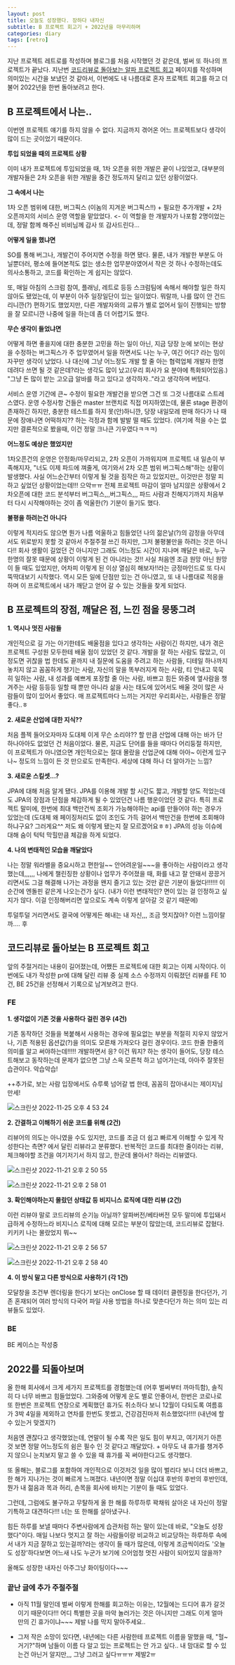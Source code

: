 ```yaml
---
layout: post
title: 오늘도 성장했다. 장하다 내자신
subtitle: B 프로젝트 회고기 + 2022년을 마무리하며
categories: diary
tags: [retro]
---
```


지난 프로젝트 레트로를 작성하며 블로그를 처음 시작했던 것 같은데, 벌써 또 하나의 프로젝트가 끝났다.
지난번 [코드리뷰로 돌아보는 알파 프로젝트 회고](https://jeeyeon0523.github.io/diary/2022/08/15/%EB%81%9D%EC%97%90%EC%84%9C%EC%8B%9C%EC%9E%91%ED%95%98%EA%B8%B0.html) 페이지를 작성하며 의미있는 시간을 보냈던 것 같아서, 이번에도 내 나름대로 혼자 프로젝트 회고를 하고 더불어 2022년을 한번 돌아보려고 한다.

## B 프로젝트에서 나는..

이번엔 프로젝트 얘기를 하지 않을 수 없다. 지금까지 겪어온 어느 프로젝트보다 생각이 많이 드는 곳이었기 때문이다.

**투입 되었을 때의 프로젝트 상황**

이미 내가 프로젝트에 투입되었을 때, 1차 오픈을 위한 개발은 끝이 나있었고, 대부분의 개발자들은 2차 오픈을 위한 개발을 중간 정도까지 달리고 있던 상황이었다.

**그 속에서 나는**

1차 오픈 범위에 대한, 버그픽스 (이놈의 지겨운 버그픽스!!) + 필요한 추가개발 + 2차 오픈까지의 서비스 운영 역할을 맡았었다. <- 이 역할을 한 개발자가 나포함 2명이었는데, 정말 함께 해주신 비비님께 감사 또 감사드린다...

**어떻게 일을 했냐면**

SO를 통해 버그나, 개발건이 주어지면 수정을 하면 됐다. 물론, 내가 개발한 부분도 아닐뿐더러, 평소에 들어본적도 없는 생소한 업무분야였어서 작은 것 하나 수정하는데도 의사소통하고, 코드를 확인하는 게 쉽지는 않았다.

또, 매일 아침의 스크럼 참여, 플래닝, 레트로 등등 스크럼팀에 속해서 해야할 일은 하지 않아도 됐었는데, 이 부분이 아주 일장일단이 있는 일이었다. 뭐랄까, 나를 많이 안 건드리니깐(?) 편하기도 했었지만, 다른 개발자와의 교류가 별로 없어서 일이 진행되는 방향을 잘 모르니깐 나중에 일을 하는데 좀 더 어렵기도 했다.

**무슨 생각이 들었냐면**

어떻게 하면 좋을지에 대한 충분한 고민을 하는 일이 아닌, 지금 당장 눈에 보이는 현상을 수정하는 버그픽스가 주 업무였어서 일을 하면서도 나는 누구, 여긴 어디? 라는 밈이 자꾸만 생각이 났었다. 나 대신에 그냥 어느정도 개발 할 줄 아는 협력업체 개발자 한명 데려다 쓰면 될 것 같은데?라는 생각도 많이 났고(우리 회사가 요 분야에 특화되어있음.) "그냥 돈 많이 받는 고오급 알바를 하고 있다고 생각하자.."라고 생각하며 버텼다.

서비스 운영 기간에 큰~ 수정이 필요한 개발건을 받으면 그건 또 그것 나름대로 스트레스였다. 운영 수정사항 건들은 master 브랜치로 직접 머지하였는데, 물론 stage 환경이 존재하긴 하지만, 충분한 테스트를 하지 못(안)하니깐, 당장 내일모레 판매 하다가 나 때문에 장애나면 어떡하지?? 하는 걱정과 함께 발발 떨 때도 있었다. (여기에 적을 수는 없지만 결론적으로 봤을때, 이건 정말 크나큰 기우였다ㅋㅋㅋ)

**어느정도 예상은 했었지만**

1차오픈건의 운영은 안정화/마무리되고, 2차 오픈이 가까워지며 프로젝트 내 일손이 부족해지자, "너도 이제 파드에 껴줄게, 여기와서 2차 오픈 범위 버그픽스해"하는 상황이 발생했다. 사실 어느순간부터 이렇게 될 것을 짐작은 하고 있었지만,, 이것만은 정말 피하고 싶었던 상황이었는데!!! 으악ㅠㅠ 전체 프로젝트 마감이 얼마 남지않은 상황에서 2차오픈에 대한 코드 분석부터 버그픽스,,,버그픽스,,, 파드 사람과 친해지기까지 처음부터 다시 시작해야하는 것이 좀 억울한(?) 기분이 들기도 했다.

**불평을 하려는건 아니다**

이렇게 적지라도 않으면 뭔가 나름 억울하고 힘들었던 나의 젊은날(?)의 감정을 아무데서도 위로받지 못할 것 같아서 주절주절 쓰긴 하지만, 그저 불평불만을 하려는 것은 아니다!! 회사 생활이 길었던 건 아니지만 그래도 어느정도 시간이 지나며 깨달은 바로, 누구 한명의 잘못 때문에 상황이 이렇게 된 건 아니라는 것!! 사실 처음엔 조금 원망 아닌 원망이 들 때도 있었지만, 어차피 이렇게 된 이상 열심히 해보자!!라는 긍정마인드로 또 다시 뚝딱대보기 시작했다. 역시 모든 일에 단점만 있는 건 아니였고, 또 내 나름대로 적응을 하며 이 프로젝트에서 내가 깨닫고 얻어 갈 수 있는 것들을 찾게 되었다.

## B 프로젝트의 장점, 깨달은 점, 느낀 점을 뭉뚱그려

**1. 역시나 멋진 사람들**

개인적으로 길 가는 아기한테도 배울점을 있다고 생각하는 사람이긴 하지만, 내가 겪은 프로젝트 구성원 모두한테 배울 점이 있었던 것 같다. 개발을 잘 하는 사람도 많았고, 이정도면 귀찮을 법 한데도 끝까지 내 질문에 도움을 주려고 하는 사람들, 디테일 하나까지 놓치지 않고 꼼꼼하게 챙기는 사람, 자신의 말을 똑부러지게 하는 사람, 티 안내고 묵묵히 일하는 사람, 내 성과를 예쁘게 포장할 줄 아는 사람, 바쁘고 힘든 와중에 옆사람을 챙겨주는 사람 등등등 일할 때 뿐만 아니라 삶을 사는 태도에 있어서도 배울 것이 많은 사람들이 많이 있어서 좋았다. 매 프로젝트마다 느끼는 거지만 우리회사는, 사람들은 정말 좋다..ㅎ

**2. 새로운 산업에 대한 지식??**

처음 플젝 들어오자마자 도대체 이게 무슨 소리야?? 할 만큼 산업에 대해 아는 바가 단 하나아아도 없었던 건 처음이었다. 물론, 지금도 단어를 들을 때마다 어리둥절 하지만, 이 프로젝트가 아니였으면 개인적으로는 절대 몰랐을 산업군에 대해 아아~ 이런게 있구나~ 정도의 느낌이 든 것 만으로도 만족한다. 세상에 대해 하나 더 알아가는 느낌?

**3. 새로운 스킬셋...?**

JPA에 대해 처음 알게 됐다. JPA를 이용해 개발 할 시간도 짧고, 개발할 양도 적었는데도 JPA의 장점과 단점을 체감하게 될 수 있었던건 나름 행운이었던 것 같다. 특히 프로젝트 말미에, 한번에 최대 백만건씩 조회가 가능해야하는 api를 만들어야 하는 경우가 있었는데 (도대체 왜 페이징처리도 없이 조인도 가득 걸어서 백만건을 한번에 조회해야하냐구요? 그러게요^^ 저도 왜 이렇게 됐는지 잘 모르겠어요ㅎㅎ) JPA의 성능 이슈에 대해 숨이 턱턱 막힐만큼 체감을 하게 되었다.

**4. 나의 변태적인 모습을 깨달았다**

나는 정말 워라밸을 중요시하고 편한일~~ 안어려운일~~~을 좋아하는 사람이라고 생각했는데,,,,,,
나에게 챌린징한 상황이나 업무가 주어졌을 때, 화를 내고 잘 안돼서 끙끙거리면서도 그걸 해결해 나가는 과정을 왠지 즐기고 있는 것만 같은 기분이 들었다!!!!!! 이 순간에 엔돌핀 같은게 나오는건가 싶다. (내가 이런 변태적인? 면이 있는 걸 인정하고 싶지가 않다. 이걸 인정해버리면 앞으로도 계속 이렇게 살아갈 것 같기 때문에)

투덜투덜 거리면서도 결국에 어떻게든 해내는 내 자신,,, 조금 멋지잖아? 이런 느낌이랄까.... 후

## 코드리뷰로 돌아보는 B 프로젝트 회고

앞의 주절거리는 내용이 길어졌는데, 어쨌든 프로젝트에 대한 회고는 이제 시작이다.
이번에도 내가 작성한 pr에 대해 달린 리뷰 중 실제 소스 수정까지 이뤄졌던 리뷰를 FE 10건, BE 25건을 선정해서 기록으로 남겨보려고 한다.

### FE

**1. 생각없이 기존 것을 사용하다 걸린 경우 (4건)**

기존 동작하던 것들을 복붙해서 사용하는 경우에 필요없는 부분을 적절히 지우지 않았거나, 기존 적용된 옵션값(?)을 의미도 모른채 가져오다 걸린 경우이다. 코드 한줄 한줄의 의미를 알고 써야하는데!!!!! 개발하면서 응? 이건 뭐지? 하는 생각이 들어도, 당장 테스트해보고 동작하는데 문제가 없으면 그냥 스윽 모른척 하고 넘어가는데, 아아주 잘못된 습관이다. 악습악습!

++추가로, 보는 사람 입장에서도 슈루룩 넘어갈 법 한데, 꼼꼼히 잡아내시는 제이지님 만세!

![스크린샷 2022-11-25 오후 4 53 24](https://user-images.githubusercontent.com/47856202/203929572-68117cd3-d882-4dc1-ab95-73c7eb730fa0.png)

**2. 간결하고 이해하기 쉬운 코드를 위해 (2건)**

리뷰어의 의도는 아니였을 수도 있지만, 코드를 조금 더 쉽고 빠르게 이해할 수 있게 작성한다는 측면? 에서 달린 리뷰라고 분류했다.
반복적인 코드를 최대한 줄이라는 리뷰, 체크해야할 조건을 여기저기서 하지 않고, 한군데 몰아서? 하라는 리뷰였다.

![스크린샷 2022-11-21 오후 2 50 55](https://user-images.githubusercontent.com/47856202/203930050-640b489e-c99f-43b2-8c5d-2fe486e2b45a.png)

![스크린샷 2022-11-21 오후 2 58 01](https://user-images.githubusercontent.com/47856202/203930058-f0a58e1d-29d9-4a1f-ab20-a7d358bb3302.png)

**3. 확인해야하는지 몰랐던 상태값 등 비지니스 로직에 대한 리뷰 (2건)**

이런 리뷰야 말로 코드리뷰의 순기능 아닐까? 알파버전/베타버전 모두 말미에 투입돼서 급하게 수정하느라 비지니스 로직에 대해 모르는 부분이 많았는데, 코드리뷰로 잡혔다. 키키키 나는 몰랐었지 뭐~~

![스크린샷 2022-11-21 오후 2 56 57](https://user-images.githubusercontent.com/47856202/203930281-c01a506b-7771-44ec-b845-94ac39808c57.png)

![스크린샷 2022-11-21 오후 2 58 40](https://user-images.githubusercontent.com/47856202/203930302-084fb75d-1936-430c-9be8-96482768078a.png)

**4. 이 방식 말고 다른 방식으로 사용하기 (각 1건)**

모달창을 조건부 렌더링을 한다기 보다는 onClose 할 때 데이터 클렌징을 한다던가, 기존 혼재되어 여러 방식의 다국어 파일 사용 방법을 하나로 맞춘다던가 하는 의미 있는 리뷰들도 있었다.

### BE

BE 케이스는 작성중

## 2022를 되돌아보며

올 한해 회사에서 크게 세가지 프로젝트를 경험했는데 (어후 벌써부터 까마득함), 솔직히 다 너무 바쁘고 힘들었었다. 그와중에 어떻게 운도 별로 안좋아서, 한번은 코로나로 또 한번은 프로젝트 연장으로 계획했던 휴가도 취소하다 보니 12월이 다되도록 여름휴가 3박 4일을 제외하고 연차를 한번도 못썼고, 건강검진마저 취소했었다!!!! (내년에 할 수 있는거 맞겠지?)

처음엔 괜찮다고 생각했었는데, 연말이 될 수록 작은 일도 힘이 부치고, 여기저기 아픈 것 보면 정말 어느정도의 쉼은 필수 인 것 같다고 깨달았다. + 아무도 내 휴가를 챙겨주지 않으니 눈치보지 말고 쓸 수 있을 때 휴가를 꼭 써야한다고도 생각했다.

또 올해는, 블로그를 포함하여 개인적으로 이것저것 일을 많이 벌리다 보니 더더 바쁘고, 한 해가 지나가는 것이 빠르게 느껴졌다.
내년이면 정말 이십대 후반의 후반의 후반인데, 뭔가 내 젊음과 목과 허리, 손목을 회사에 바치는 기분이 들 때도 있었다.

그런데, 그럼에도 불구하고 무탈하게 올 한 해를 하루하루 꽉채워 살아온 내 자신이 정말 기특하고 대견하다!!! 너는 또 한해를 살아냈구나.

힘든 하루를 보낼 때마다 주변사람에게 습관처럼 하는 말이 있는데 바로, "오늘도 성장했다"이다. 매일 나보다 멋지고 잘 하는 사람들이랑 비교하고 비교당하는 하루하루 속에서 내가 지금 잘하고 있는걸까?라는 생각이 들 때가 많은데, 이렇게 조금씩이라도 '오늘도 성장'하다보면 어느새 나도 누군가 보기에 으어엄청 멋진 사람이 되어있지 않을까?

올해도 성장한 내자신 아주그냥 화이팅이다~~~

### 끝난 글에 추가 주절주절

- 아직 11월 말인데 벌써 이렇게 한해를 회고하는 이유는, 12월에는 드디어 휴가 갈것이기 때문이다!!! 어디 특별한 곳을 마악 놀러가는 것은 아니지만 그래도 이게 얼마만의 긴 휴가이냐~~~ 제발 나를 막지 말아주세요..

- 그저 작은 소망이 있다면, 내년에는 다른 사람한테 프로젝트 이름을 말했을 때, "헐~ 거기?"하며 남들이 이름 다 알고 있는 프로젝트는 안 가고 싶다.. 내 맘대로 할 수 있는건 아닌거 알지만,,, 그냥 그러고 싶다ㅠㅠㅠ 제발2ㅠ
